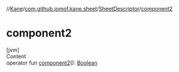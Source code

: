 //[Kane](../../index.md)/[com.github.jomof.kane.sheet](../index.md)/[SheetDescriptor](index.md)/[component2](component2.md)



# component2  
[jvm]  
Content  
operator fun [component2](component2.md)(): [Boolean](https://kotlinlang.org/api/latest/jvm/stdlib/kotlin/-boolean/index.html)  



